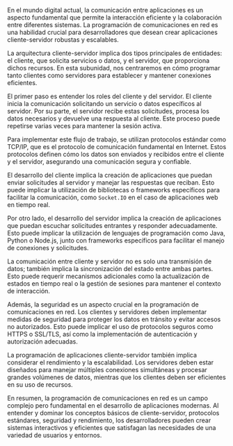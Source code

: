 En el mundo digital actual, la comunicación entre aplicaciones es un aspecto fundamental que permite la interacción eficiente y la colaboración entre diferentes sistemas. La programación de comunicaciones en red es una habilidad crucial para desarrolladores que desean crear aplicaciones cliente-servidor robustas y escalables.

La arquitectura cliente-servidor implica dos tipos principales de entidades: el cliente, que solicita servicios o datos, y el servidor, que proporciona dichos recursos. En esta subunidad, nos centraremos en cómo programar tanto clientes como servidores para establecer y mantener conexiones eficientes.

El primer paso es entender los roles del cliente y del servidor. El cliente inicia la comunicación solicitando un servicio o datos específicos al servidor. Por su parte, el servidor recibe estas solicitudes, procesa los datos necesarios y devuelve una respuesta al cliente. Este proceso puede repetirse varias veces para mantener la sesión activa.

Para implementar este flujo de trabajo, se utilizan protocolos estándar como TCP/IP, que es el protocolo de comunicación fundamental en Internet. Estos protocolos definen cómo los datos son enviados y recibidos entre el cliente y el servidor, asegurando una comunicación segura y confiable.

El desarrollo del cliente implica la creación de aplicaciones que puedan enviar solicitudes al servidor y manejar las respuestas que reciban. Esto puede implicar la utilización de bibliotecas o frameworks específicos para facilitar la comunicación, como `Socket.IO` en el caso de aplicaciones web en tiempo real.

Por otro lado, el desarrollo del servidor implica la creación de aplicaciones que puedan escuchar solicitudes entrantes y responder adecuadamente. Esto puede implicar la utilización de lenguajes de programación como Java, Python o Node.js, junto con frameworks específicos para facilitar el manejo de conexiones y solicitudes.

La comunicación entre cliente y servidor no es solo una transmisión de datos; también implica la sincronización del estado entre ambas partes. Esto puede requerir mecanismos adicionales como la actualización de estados en tiempo real o la gestión de sesiones para mantener el contexto de interacción.

Además, la seguridad es un aspecto crucial en la programación de comunicaciones en red. Los clientes y servidores deben implementar medidas de seguridad para proteger los datos en tránsito y evitar accesos no autorizados. Esto puede implicar el uso de protocolos seguros como HTTPS o SSL/TLS, así como la implementación de autenticación y autorización adecuadas.

La programación de aplicaciones cliente-servidor también implica considerar el rendimiento y la escalabilidad. Los servidores deben estar diseñados para manejar múltiples conexiones simultáneas y procesar grandes volúmenes de datos, mientras que los clientes deben ser eficientes en su uso de recursos.

En resumen, la programación de comunicaciones en red es un campo complejo pero fundamental en el desarrollo de aplicaciones modernas. Al entender y dominar los conceptos básicos de cliente-servidor, protocolos estándares, seguridad y rendimiento, los desarrolladores pueden crear sistemas interactivos y eficientes que satisfagan las necesidades de una variedad de usuarios y entornos.
